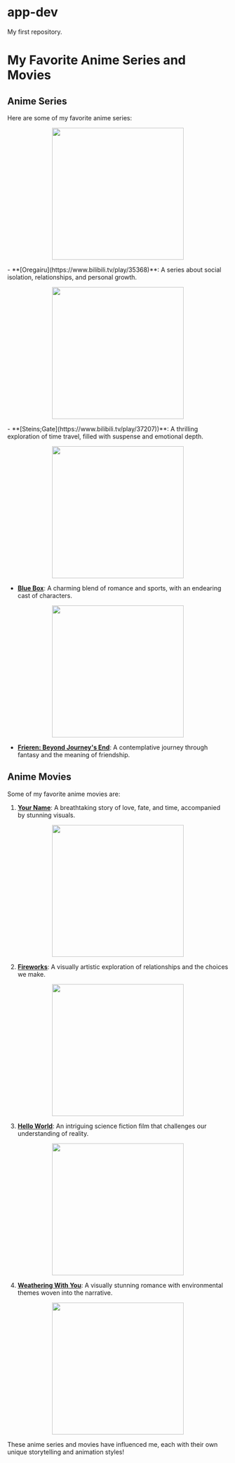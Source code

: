 # app-dev
My first repository.

# My Favorite Anime Series and Movies

## Anime Series

Here are some of my favorite anime series:

 <p align="center">
    <img src="https://wallpapercave.com/wp/wp2137425.jpg" alt="" width="300">
  </p> 
- **[Oregairu](https://www.bilibili.tv/play/35368)**: A series about social isolation, relationships, and personal growth.

 <p align="center">
    <img src="https://th.bing.com/th/id/OIP.tXdOM68np3h3jJKUd4JXqwHaFj?rs=1&pid=ImgDetMain" alt="" width="300">
  </p> 
- **[Steins;Gate](https://www.bilibili.tv/play/37207))**: A thrilling exploration of time travel, filled with suspense and emotional depth.  

 <p align="center">
    <img src="https://static.animecorner.me/2023/10/1697656846-58794-1024x576.jpg" alt="" width="300">
  </p> 

- **[Blue Box](https://www.bing.com/videos/riverview/relatedvideo?q=Blue+box&&mid=97E2D27670071FD39BC097E2D27670071FD39BC0&FORM=VCGVRP)**: A charming blend of romance and sports, with an endearing cast of characters.  
 <p align="center">
    <img src="https://example.com/frieren.jpg](https://example.com/frieren.jpg" alt="" width="300">
  </p> 

- **[Frieren: Beyond Journey's End](https://www.crunchyroll.com/watch/G7PU4MZ1G/the-journeys-end)**: A contemplative journey through fantasy and the meaning of friendship.  


## Anime Movies

Some of my favorite anime movies are:


1. **[Your Name](https://www.bilibili.tv/en/video/2049687484?bstar_from=bstar-web.homepage.recommend.all)**: A breathtaking story of love, fate, and time, accompanied by stunning visuals.  
 <p align="center">
    <img src="https://pic-bstarstatic.akamaized.net/ugc/73a1b8d052f79acf2cae77f42809b0b1.jpg@720w_405h_1e_1c_90q.webp" alt="" width="300">
  </p> 

2. **[Fireworks]((https://www.bilibili.tv/en/video/2043797196?bstar_from=bstar-web.homepage.recommend.all))**: A visually artistic exploration of relationships and the choices we make.  
 <p align="center">
    <img src="https://pic-bstarstatic.akamaized.net/ugc/c6c34a495848d3145de7c7fa77514d24.jpg@720w_405h_1e_1c_90q.webp" alt="" width="300">
  </p> 

3. **[Hello World](https://www.bilibili.tv/en/video/2040183197?bstar_from=bstar-web.homepage.recommend.all)**: An intriguing science fiction film that challenges our understanding of reality.  
 <p align="center">
    <img src="https://pic-bstarstatic.akamaized.net/ugc/f826c40ee6aac9100b465fa93c8055c6.jpg@720w_405h_1e_1c_90q.webp" alt="" width="300">
  </p> 

4. **[Weathering With You](https://www.bilibili.tv/en/video/2005456400?bstar_from=bstar-web.homepage.recommend.all)**: A visually stunning romance with environmental themes woven into the narrative.  
 <p align="center">
    <img src="https://pic.bstarstatic.com/ugc/4b4698d00b5b9e5e176bd9a75428e05bc5d260fb.png@720w_405h_1e_1c_90q.webp" alt="" width="300">
  </p> 

These anime series and movies have influenced me, each with their own unique storytelling and animation styles!
